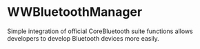 # WWBluetoothManager
Simple integration of official CoreBluetooth suite functions allows developers to develop Bluetooth devices more easily.
